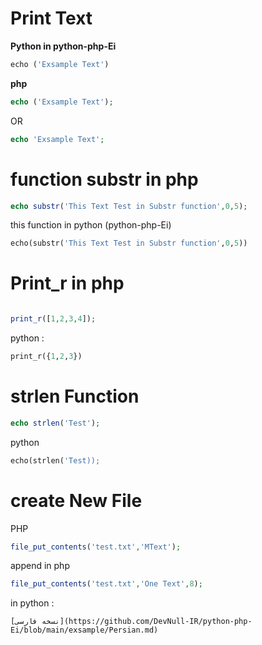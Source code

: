 # Print Text

**Python in python-php-Ei**

```python 
echo ('Exsample Text')
```


**php**

```php
echo ('Exsample Text');
```
OR

```php
echo 'Exsample Text';
```

# function substr in php

```php 
echo substr('This Text Test in Substr function',0,5);
```


this function in python (python-php-Ei)
```python 
echo(substr('This Text Test in Substr function',0,5))
```


# Print_r in php

```php

print_r([1,2,3,4]);
```
python : 
```python 
print_r({1,2,3})
```

# strlen Function

```php
echo strlen('Test');
```


python
```python
echo(strlen('Test));
```

# create New File 

PHP
```php
file_put_contents('test.txt','MText');
```

append in php
```php
file_put_contents('test.txt','One Text',8);
```
in python :
```
[نسخه فارسی](https://github.com/DevNull-IR/python-php-Ei/blob/main/exsample/Persian.md)
